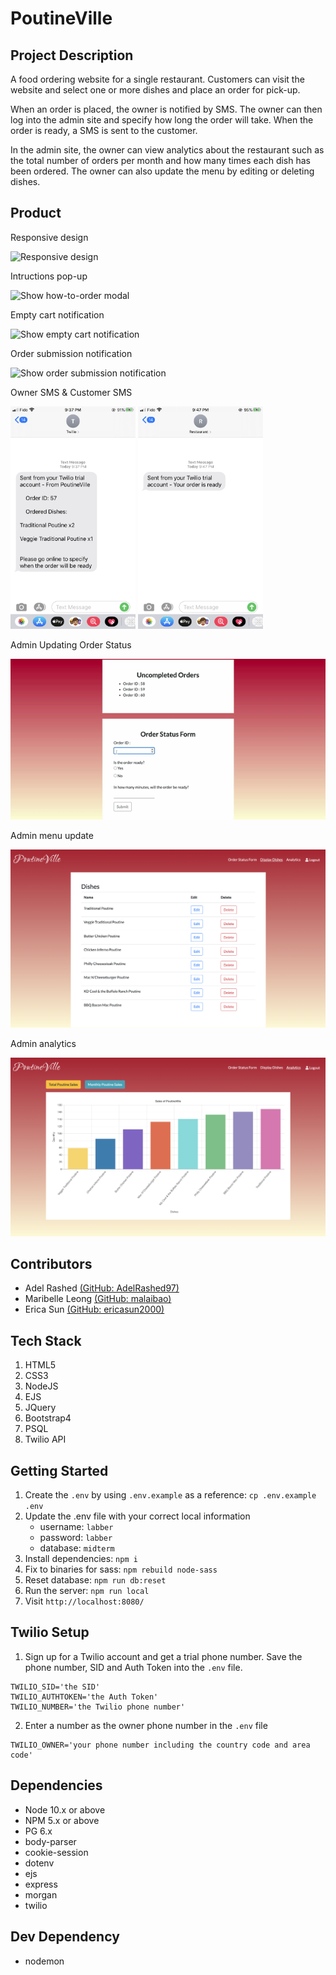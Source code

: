 # PoutineVille
## Project Description
A food ordering website for a single restaurant. Customers can visit the website and select one or more dishes and place an order for pick-up.

When an order is placed, the owner is notified by SMS. The owner can then log into the admin site and specify how long the order will take. When the order is ready, a SMS is sent to the customer.

In the admin site, the owner can view analytics about the restaurant such as the total number of orders per month and how many times each dish has been ordered. The owner can also update the menu by editing or deleting dishes.

## Product

Responsive design

![Responsive design](docx/responsive.gif)


Intructions pop-up

![Show how-to-order modal](docx/showModal.gif)


Empty cart notification

![Show empty cart notification](docx/emptyCartNotification.gif)

Order submission notification

![Show order submission notification](docx/takingOrder.gif)

Owner SMS & Customer SMS

<p>
    <img src="docx/owner.PNG" alt="drawing" width="200"/>
    <img src="docx/client.jpeg" alt="drawing" width="200"/>
</p>

Admin Updating Order Status

![Admin Updating Order Status](docx/orderstatus.gif)

Admin menu update

![(Show update page)](docx/display.png)

Admin analytics

![(Show analytics page)](docx/analytics.png)




## Contributors

* Adel Rashed [(GitHub: AdelRashed97)](https://github.com/AdelRashed97)
* Maribelle Leong [(GitHub: malaibao)](https://github.com/malaibao)
* Erica Sun [(GitHub: ericasun2000)](https://github.com/ericasun2000)

## Tech Stack
1. HTML5
2. CSS3
3. NodeJS
4. EJS
5. JQuery
6. Bootstrap4
7. PSQL
8. Twilio API

## Getting Started

1. Create the `.env` by using `.env.example` as a reference: `cp .env.example .env`
2. Update the .env file with your correct local information 
    - username: `labber` 
    - password: `labber` 
    - database: `midterm`
3. Install dependencies: `npm i`
4. Fix to binaries for sass: `npm rebuild node-sass`
5. Reset database: `npm run db:reset`
6. Run the server: `npm run local`
7. Visit `http://localhost:8080/`

## Twilio Setup
1. Sign up for a Twilio account and get a trial phone number. Save the phone number, SID and Auth Token into the `.env` file.
````
TWILIO_SID='the SID'
TWILIO_AUTHTOKEN='the Auth Token'
TWILIO_NUMBER='the Twilio phone number'

````
2. Enter a number as the owner phone number in the `.env` file
````
TWILIO_OWNER='your phone number including the country code and area code'
````

## Dependencies

- Node 10.x or above
- NPM 5.x or above
- PG 6.x
- body-parser
- cookie-session
- dotenv
- ejs
- express
- morgan
- twilio

## Dev Dependency
- nodemon
